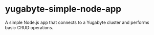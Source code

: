 # yugabyte-simple-node-app
A simple Node.js app that connects to a Yugabyte cluster and performs basic CRUD operations.

